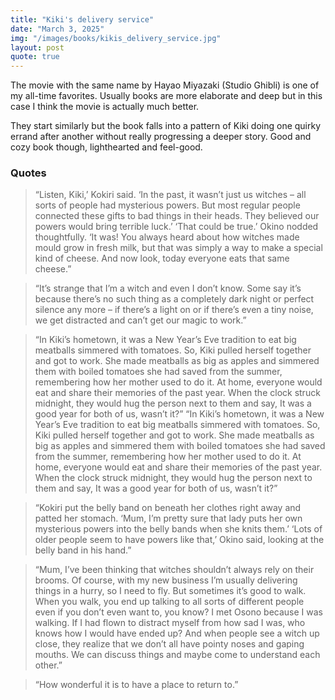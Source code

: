 ```yaml
---
title: "Kiki's delivery service"
date: "March 3, 2025"
img: "/images/books/kikis_delivery_service.jpg"
layout: post
quote: true
---
```


The movie with the same name by Hayao Miyazaki (Studio Ghibli) is one of my all-time favorites.
Usually books are more elaborate and deep but in this case I think the movie is actually much better.

They start similarly but the book falls into a pattern of Kiki doing one quirky errand after another without really progressing a deeper story.
Good and cozy book though, lighthearted and feel-good.

### Quotes

> “Listen, Kiki,’ Kokiri said. ‘In the past, it wasn’t just us witches – all sorts of people had mysterious powers. But most regular people connected these gifts to bad things in their heads. They believed our powers would bring terrible luck.’
> ‘That could be true.’ Okino nodded thoughtfully.
> ‘It was! You always heard about how witches made mould grow in fresh milk, but that was simply a way to make a special kind of cheese. And now look, today everyone eats that same cheese.”

> “It’s strange that I’m a witch and even I don’t know. Some say it’s because there’s no such thing as a completely dark night or perfect silence any more – if there’s a light on or if there’s even a tiny noise, we get distracted and can’t get our magic to work.”

> “In Kiki’s hometown, it was a New Year’s Eve tradition to eat big meatballs simmered with tomatoes. So, Kiki pulled herself together and got to work. She made meatballs as big as apples and simmered them with boiled tomatoes she had saved from the summer, remembering how her mother used to do it.
At home, everyone would eat and share their memories of the past year. When the clock struck midnight, they would hug the person next to them and say, It was a good year for both of us, wasn’t it?”
> “In Kiki’s hometown, it was a New Year’s Eve tradition to eat big meatballs simmered with tomatoes. So, Kiki pulled herself together and got to work. She made meatballs as big as apples and simmered them with boiled tomatoes she had saved from the summer, remembering how her mother used to do it.
At home, everyone would eat and share their memories of the past year. When the clock struck midnight, they would hug the person next to them and say, It was a good year for both of us, wasn’t it?”

> “Kokiri put the belly band on beneath her clothes right away and patted her stomach.
‘Mum, I’m pretty sure that lady puts her own mysterious powers into the belly bands when she knits them.’
‘Lots of older people seem to have powers like that,’ Okino said, looking at the belly band in his hand.”

> “Mum, I’ve been thinking that witches shouldn’t always rely on their brooms. Of course, with my new business I’m usually delivering things in a hurry, so I need to fly. But sometimes it’s good to walk. When you walk, you end up talking to all sorts of different people even if you don’t even want to, you know? I met Osono because I was walking. If I had flown to distract myself from how sad I was, who knows how I would have ended up? And when people see a witch up close, they realize that we don’t all have pointy noses and gaping mouths. We can discuss things and maybe come to understand each other.”

> “How wonderful it is to have a place to return to.”